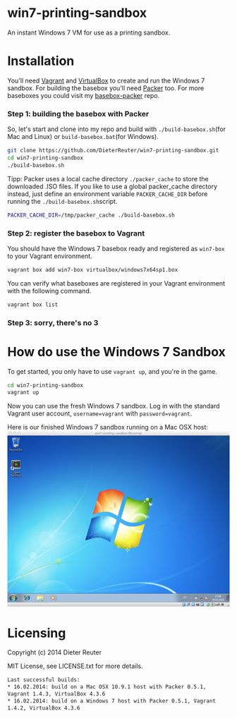 # win7-printing-sandbox

An instant Windows 7 VM for use as a printing sandbox.


# Installation

You'll need [Vagrant](http://vagrantup.com) and [VirtualBox](http://virtualbox.org) to create and run the Windows 7 sandbox. For building the basebox you'll need [Packer](http://packer.io) too.  For more baseboxes you could visit my [basebox-packer](https://github.com/DieterReuter/basebox-packer) repo.


### Step 1: building the basebox with Packer

So, let's start and clone into my repo and build with `./build-basebox.sh`(for Mac and Linux) or `build-basebox.bat`(for Windows).

```bash
git clone https://github.com/DieterReuter/win7-printing-sandbox.git
cd win7-printing-sandbox
./build-basebox.sh
```

Tipp:
Packer uses a local cache directory `./packer_cache` to store the downloaded .ISO files. If you like to use a global packer_cache directory instead, just define an environment variable `PACKER_CACHE_DIR` before running the `./build-basebox.sh`script.
```bash
PACKER_CACHE_DIR=/tmp/packer_cache ./build-basebox.sh
```

### Step 2: register the basebox to Vagrant

You should have the Windows 7 basebox ready and registered as `win7-box` to your Vagrant environment.
```bash
vagrant box add win7-box virtualbox/windows7x64sp1.box
```

You can verify what baseboxes are registered in your Vagrant environment with the following command.
```bash
vagrant box list
```

### Step 3: sorry, there's no 3


# How do use the Windows 7 Sandbox

To get started, you only have to use `vagrant up`, and you're in the game.
```bash
cd win7-printing-sandbox
vagrant up
```

Now you can use the fresh Windows 7 sandbox. Log in with the standard Vagrant user account, `username=vagrant` with `password=vagrant`.

Here is our finished Windows 7 sandbox running on a Mac OSX host:
![Mac OSX 10.9.1](./images/virtualbox-win7-sandbox-on-mac.png) 


# Licensing
Copyright (c) 2014 Dieter Reuter

MIT License, see LICENSE.txt for more details.


    Last successful builds:
    * 16.02.2014: build on a Mac OSX 10.9.1 host with Packer 0.5.1, Vagrant 1.4.3, VirtualBox 4.3.6
    * 16.02.2014: build on a Windows 7 host with Packer 0.5.1, Vagrant 1.4.2, VirtualBox 4.3.6
